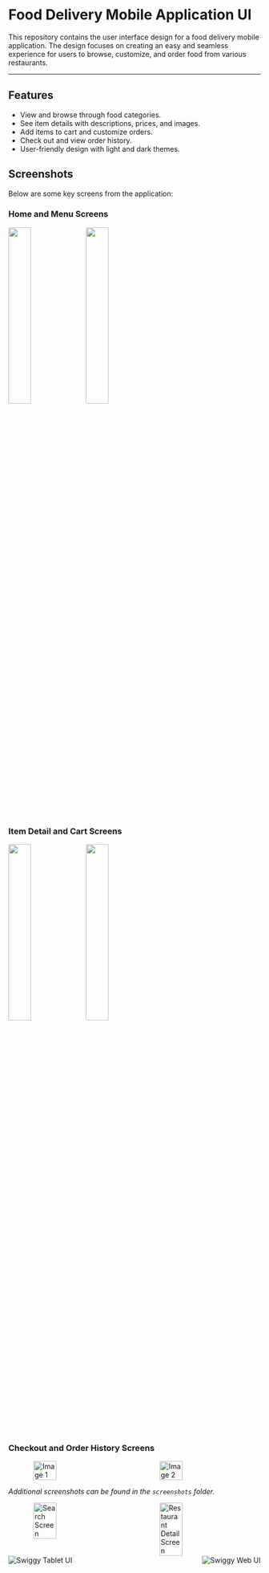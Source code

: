 # Food Delivery Mobile Application UI

This repository contains the user interface design for a food delivery mobile application. The design focuses on creating an easy and seamless experience for users to browse, customize, and order food from various restaurants.

---

## Features

- View and browse through food categories.
- See item details with descriptions, prices, and images.
- Add items to cart and customize orders.
- Check out and view order history.
- User-friendly design with light and dark themes.

## Screenshots

Below are some key screens from the application:

### Home and Menu Screens
<p float="left">
  <img src="https://github.com/user-attachments/assets/4cee8fac-463d-4f8f-841f-31ed1b7ffb91" width="30%" />
  <img src="https://github.com/user-attachments/assets/5e702a63-4889-4b0f-bcb1-fc9c17a4507f" width="30%" />
</p>

### Item Detail and Cart Screens
<p float="left">
  <img src="https://github.com/user-attachments/assets/f8905f13-2310-49e5-8db5-093f02b9a0ec" width="30%" />
  <img src="https://github.com/user-attachments/assets/85030f25-f69d-43ea-ae31-3cab93b77f73" width="30%" />
</p>



### Checkout and Order History Screens
<div style="display: flex; justify-content: space-around;">
  <img src="https://github.com/user-attachments/assets/dc6c8eb8-847a-4f1c-b44f-08b7887c8866" alt="Image 1" style="width: 30%;"/>
  <img src="https://github.com/user-attachments/assets/ebb838e1-ec9c-4b93-a095-651849e6f3bb" alt="Image 2" style="width: 30%;"/>
</div>

*Additional screenshots can be found in the `screenshots` folder.*
<div style="display: flex; justify-content: space-around;">
  <img src="https://github.com/user-attachments/assets/b7bb40dd-824c-440b-81db-44ee37189a3c" alt="Search Screen" style="width: 30%;"/>
  <img src="https://github.com/user-attachments/assets/0f290837-f25c-4a00-a964-542d590d0e47" alt="Restaurant Detail Screen" style="width: 30%;"/>
</div>
<div style="display: flex; justify-content: space-between;">
  <img src="https://github.com/user-attachments/assets/aeaf5be0-7196-42b0-b987-d01afc12fa35" alt="Swiggy Tablet UI"/>
  <img src="https://github.com/user-attachments/assets/1f95801f-91aa-483c-b673-e1f83194ad4e" alt="Swiggy Web UI"/>
</div>

